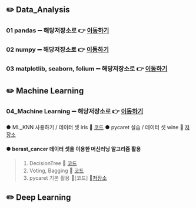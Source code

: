 ## ✏️ Data_Analysis

### 01 pandas ➖ 해당저장소로 👉 [이동하기](https://github.com/Jungddaseul/AI_study/tree/main/01_Pandas)
### 02 numpy ➖ 해당저장소로 👉 [이동하기](https://github.com/Jungddaseul/AI_study/tree/main/02_Numpy)
### 03 matplotlib, seaborn, folium ➖ 해당저장소로 👉 [이동하기](https://github.com/Jungddaseul/AI_study/tree/main/03_matplotlib)

## ✏️ Machine Learning
### 04_Machine Learning ➖ 해당저장소로 👉 [이동하기](04_ML)
● ML_KNN 사용하기 / 데이터 셋 iris 🔗 [코드](./04_ML/ml_basic(KNN).ipynb)
● pycaret 실습 / 데이터 셋 wine 🔗 [저장소]()
#### ● berast_cancer 데이터 셋을 이용한 머신러닝 알고리즘 활용
> 1. DecisionTree 🔗 [코드](./04_ML/ML_DecisionTree(cancer).ipynb)
> 2. Voting, Bagging 🔗 [코드](./04_ML/ML_Voting_Bagging(cancer).ipynb)
> 3. pycaret 기본 활용 🔗[코드] 📁[저장소](./AI_study/04_ML/ML_pycaret(breast_cancer)) 

## ✏️ Deep Learning
